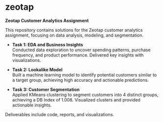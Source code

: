 # zeotap
**Zeotap Customer Analytics Assignment**

This repository contains solutions for the Zeotap customer analytics assignment, focusing on data analysis, modeling, and segmentation. 

- **Task 1: EDA and Business Insights**  
  Conducted data exploration to uncover spending patterns, purchase frequency, and product performance. Delivered key insights with visualizations.

- **Task 2: Lookalike Model**  
  Built a machine learning model to identify potential customers similar to a target group, achieving high accuracy and actionable predictions.

- **Task 3: Customer Segmentation**  
  Applied KMeans clustering to segment customers into 4 distinct groups, achieving a DB Index of 1.008. Visualized clusters and provided actionable insights.

Deliverables include code, reports, and visualizations.
